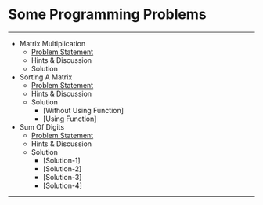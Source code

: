 # Some Programming Problems

***

- Matrix Multiplication
    - [Problem Statement](https://shanto-swe029.github.io/programmingproblem/matrixmultiplication)
    - Hints & Discussion
    - Solution
- Sorting A Matrix
    - [Problem Statement](https://shanto-swe029.github.io/programmingproblem/sortingamatrix)
    - Hints & Discussion
    - Solution
        - [Without Using Function]
        - [Using Function]
- Sum Of Digits
    - [Problem Statement](https://shanto-swe029.github.io/programmingproblem/sumofdigitsofanumber)
    - Hints & Discussion
    - Solution
        - [Solution-1]
        - [Solution-2]
        - [Solution-3]
        - [Solution-4]

***


